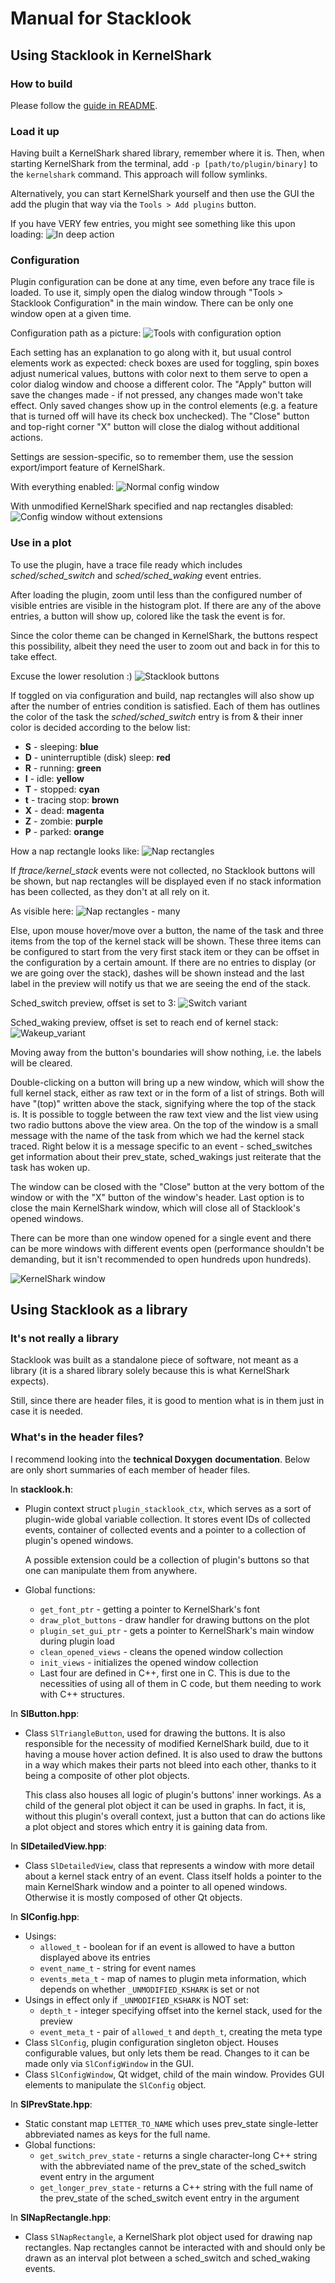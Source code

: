 # Manual for Stacklook

## Using Stacklook in KernelShark

### How to build

Please follow the [guide in README](../../../README.md).

### Load it up

Having built a KernelShark shared library, remember
where it is. Then, when starting KernelShark from
the terminal, add `-p [path/to/plugin/binary]` to
the `kernelshark` command. This approach will
follow symlinks.

Alternatively, you can start KernelShark yourself and
then use the GUI the add the plugin that way via the
`Tools > Add plugins` button.

If you have VERY few entries, you might see something like this
upon loading:
![In deep action](../images/stacklook_in_action.png)

### Configuration

Plugin configuration can be done at any time, even before
any trace file is loaded. To use it, simply open the dialog
window through "Tools > Stacklook Configuration" in the
main window. There can be only one window open at a given time.

Configuration path as a picture:
![Tools with configuration option](../images/toolbar_config.png)

Each setting has an explanation to go along
with it, but usual control elements work as expected:
check boxes are used for toggling, spin boxes adjust numerical
values, buttons with color next to them serve to open a color
dialog window and choose a different color. The "Apply"
button will save the changes made - if not pressed, any
changes made won't take effect. Only saved changes show up
in the control elements (e.g. a feature that is turned off will
have its check box unchecked). The "Close" button and top-right
corner "X" button will close the dialog without additional
actions.

Settings are session-specific, so to remember them, use the
session export/import feature of KernelShark.

With everything enabled:
![Normal config window](../images/config_window.png)

With unmodified KernelShark specified and nap rectangles disabled:
![Config window without extensions](../images/config_window_no_extensions.png)

### Use in a plot

To use the plugin, have a trace file ready which includes
*sched/sched_switch* and *sched/sched_waking* event entries.

After loading the plugin, zoom until less than the configured
number of visible entries are visible in the histogram plot.
If there are any of the above entries, a button will show up, 
colored like the task the event is for.

Since the color theme can be changed in KernelShark, the
buttons respect this possibility, albeit they need the user
to zoom out and back in for this to take effect.

Excuse the lower resolution :\)
![Stacklook buttons](../images/stacklook_buttons.png)

If toggled on via configuration and build, nap rectangles
will also show up after the number of entries condition is
satisfied. Each of them has outlines the color of the task the
*sched/sched_switch* entry is from & their inner color is
decided according to the below list:
- **S** - sleeping: **blue**
- **D** - uninterruptible (disk) sleep: **red**
- **R** - running: **green**
- **I** - idle: **yellow**
- **T** - stopped: **cyan**
- **t** - tracing stop: **brown**
- **X** - dead: **magenta**
- **Z** - zombie: **purple**
- **P** - parked: **orange**

How a nap rectangle looks like:
![Nap rectangles](../images/nap_rectangle_alone.png)

If *ftrace/kernel_stack* events were not collected, no
Stacklook buttons will be shown, but nap rectangles will
be displayed even if no stack information has been collected, as
they don't at all rely on it.

As visible here:
![Nap rectangles - many](../images/idle_task_be_running.png)

Else, upon mouse hover/move over a button, the name of
the task and three items from the top of the kernel stack
will be shown. These three items can be configured to start
from the very first stack item or they can be offset in the
configuration by a certain amount. If there are no entries
to display (or we are going over the stack), dashes will be
shown instead and the last label in the preview will notify
us that we are seeing the end of the stack.

Sched_switch preview, offset is set to 3:
![Switch variant](../images/preview_switch.png)

Sched_waking preview, offset is set to reach end of kernel stack:
![Wakeup_variant](../images/preview_wakeup_big_offset.png)

Moving away from the button's boundaries will show nothing, i.e.
the labels will be cleared.

Double-clicking on a button will bring up a new window,
which will show the full kernel stack, either as raw text
or in the form of a list of strings. Both will have "(top)"
written above the stack, signifying where the top of the
stack is. It is possible to toggle between the raw text
view and the list view using two radio buttons above the
view area. On the top of the window is a small message
with the name of the task from which we had the kernel
stack traced. Right below it is a message specific to an
event - sched_switches get information about their prev_state,
sched_wakings just reiterate that the task has woken up.

The window can be closed with the "Close"
button at the very bottom of the window or with the "X"
button of the window's header. Last option is to close
the main KernelShark window, which will close all of
Stacklook's opened windows.

There can be more than one window opened for a single
event and there can be more windows with different
events open (performance shouldn't be demanding, but
it isn't recommended to open hundreds upon hundreds).

![KernelShark window](../images/stacklook_detailed_view.png)

## Using Stacklook as a library

### It's not really a library

Stacklook was built as a standalone piece of
software, not meant as a library (it is a shared library
solely because this is what KernelShark expects).

Still, since there are header files, it is good to
mention what is in them just in case it is needed.

### What's in the header files?

I recommend looking into the **technical Doxygen**
**documentation**. Below are only short summaries
of each member of header files.

In **stacklook.h**:
- Plugin context struct `plugin_stacklook_ctx`, which
  serves as a sort of plugin-wide global variable collection.
  It stores event IDs of collected events, container of
  collected events and a pointer to a collection of
  plugin's opened windows.
  
  A possible extension could be a collection of plugin's
  buttons so that one can manipulate them from anywhere.

- Global functions:
    * `get_font_ptr` - getting a pointer to KernelShark's
      font
    * `draw_plot_buttons` - draw handler for drawing buttons
      on the plot
    * `plugin_set_gui_ptr` - gets a pointer to KernelShark's
      main window during plugin load
    * `clean_opened_views` - cleans the opened window collection
    * `init_views` - initializes the opened window collection
    - Last four are defined in C++, first one in C. This is
      due to the necessities of using all of them in C code,
      but them needing to work with C++ structures.

In **SlButton.hpp**:
- Class `SlTriangleButton`, used for drawing the buttons.
  It is also responsible for the necessity of modified
  KernelShark build, due to it having a mouse hover action
  defined. It is also used to draw the buttons in a way
  which makes their parts not bleed into each other,
  thanks to it being a composite of other plot objects.

  This class also houses all logic of plugin's buttons'
  inner workings. As a child of the general plot object
  it can be used in graphs. In fact, it is, without this
  plugin's overall context, just a button that can do
  actions like a plot object and stores which entry it is
  gaining data from.

In **SlDetailedView.hpp**:
- Class `SlDetailedView`, class that represents a window
  with more detail about a kernel stack entry of an event.
  Class itself holds a pointer to the main KernelShark
  window and a pointer to all opened windows. Otherwise
  it is mostly composed of other Qt objects.

In **SlConfig.hpp**:
- Usings:
  * `allowed_t` - boolean for if an event is allowed to have
    a button displayed above its entries
  * `event_name_t` - string for event names
  * `events_meta_t` - map of names to plugin meta information,
    which depends on whether `_UNMODIFIED_KSHARK` is set or not
- Usings in effect only if `_UNMODIFIED_KSHARK` is NOT set:
  * `depth_t` - integer specifying offset into the kernel
    stack, used for the preview
  * `event_meta_t` - pair of `allowed_t` and `depth_t`, creating
    the meta type
- Class `SlConfig`, plugin configuration singleton object. Houses
  configurable values, but only lets them be read. Changes
  to it can be made only via `SlConfigWindow` in the GUI. 
- Class `SlConfigWindow`, Qt widget, child of the main window.
  Provides GUI elements to manipulate the `SlConfig` object.

In **SlPrevState.hpp**:
- Static constant map `LETTER_TO_NAME` which uses prev_state
  single-letter abbreviated names as keys for the full name.
- Global functions:
  * `get_switch_prev_state` - returns a single character-long
    C++ string with the abbreviated name of the prev_state
    of the sched_switch event entry in the argument
  * `get_longer_prev_state` - returns a C++ string with the
    full name of the prev_state of the sched_switch event entry
    in the argument

In **SlNapRectangle.hpp**:
- Class `SlNapRectangle`, a KernelShark plot object used for
  drawing nap rectangles. Nap rectangles cannot be interacted
  with and should only be drawn as an interval plot between
  a sched_switch and sched_waking events.